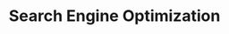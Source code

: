 ---
title: Search Engine Optimization
description: DigitalDigital Search Engine Optimization
h1: Search Engine Optimization
h2: SEO Services
explanation: Systemized & efficient SEO for global or local ranking.  
weight: 2
services:
  - name: Local SEO
    description: Build relevant backlinks through blogger outreach and PR mentions to increase authority and keyword rankings.
  - name: Our of region SEO
    description: Map and prioritize issues regarding indexation and website structure to facilitate search engine indexation.
  - name: E-Commerce SEO
    description: Understand user behaviors to build an action plan to increase your conversion rate and average order value.
  - name: SEO Content
    description: Deploy a paid advertising strategy that leverages in-house data to scale sales and optimize CPAs across our digital campaigns.
  - name: Amazon Product SEO
    description: Fix deliverability issues and optimize conversion rates through A/B tests and user-segmentation to increase average customer LTV.
logos:
  - icon: nissan
  - icon: got-milk
  - icon: new-balance
  - icon: moose
  - icon: nac
  - icon: bedtime
---